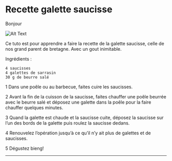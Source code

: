 # Recette galette saucisse

Bonjour

![Alt Text](https://media2.giphy.com/media/9LXDjYYlm2wtpfBDQf/giphy.gif?cid=790b76115fd2c5beea44362823271a9b3d97f1e50d70aa38&rid=giphy.gif&ct=g)

Ce tuto est pour apprendre a faire la recette de la galette saucisse, celle de nos grand parent de bretagne. Avec un gout inimitable.

Ingrédients :

    4 saucisses
    4 galettes de sarrasin
    30 g de beurre salé

1
Dans une poêle ou au barbecue, faites cuire les saucisses.

2
Avant la fin de la cuisson de la saucisse, faites chauffer une poêle beurrée avec le beurre salé et déposez une galette dans la poêle pour la faire chauffer quelques minutes.

3
Quand la galette est chaude et la saucisse cuite, déposez la saucisse sur l’un des bords de la galette puis roulez la saucisse dedans.

4
Renouvelez l’opération jusqu’à ce qu’il n’y ait plus de galettes et de saucisses.

5
Dégustez bieng!

---
